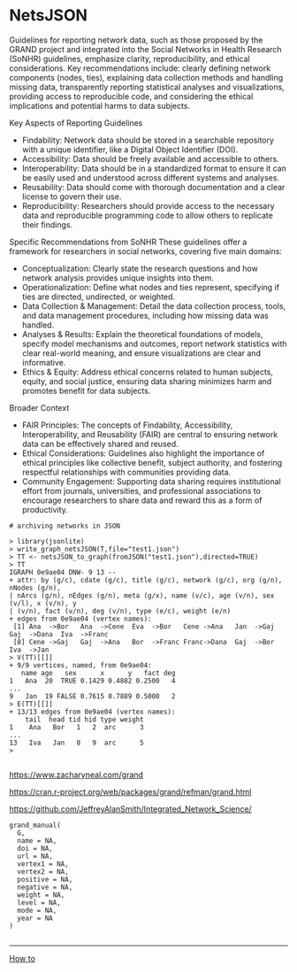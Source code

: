# NetsJSON


Guidelines for reporting network data, such as those proposed by the GRAND project and integrated into the Social Networks in Health Research (SoNHR) guidelines, emphasize clarity, reproducibility, and ethical considerations. Key recommendations include: clearly defining network components (nodes, ties), explaining data collection methods and handling missing data, transparently reporting statistical analyses and visualizations, providing access to reproducible code, and considering the ethical implications and potential harms to data subjects. 

Key Aspects of Reporting Guidelines
- Findability: Network data should be stored in a searchable repository with a unique identifier, like a Digital Object Identifier (DOI). 
- Accessibility: Data should be freely available and accessible to others. 
- Interoperability: Data should be in a standardized format to ensure it can be easily used and understood across different systems and analyses. 
- Reusability: Data should come with thorough documentation and a clear license to govern their use. 
- Reproducibility: Researchers should provide access to the necessary data and reproducible programming code to allow others to replicate their findings. 

Specific Recommendations from SoNHR
These guidelines offer a framework for researchers in social networks, covering five main domains: 
- Conceptualization: Clearly state the research questions and how network analysis provides unique insights into them. 
- Operationalization: Define what nodes and ties represent, specifying if ties are directed, undirected, or weighted. 
- Data Collection & Management: Detail the data collection process, tools, and data management procedures, including how missing data was handled. 
- Analyses & Results: Explain the theoretical foundations of models, specify model mechanisms and outcomes, report network statistics with clear real-world meaning, and ensure visualizations are clear and informative. 
- Ethics & Equity: Address ethical concerns related to human subjects, equity, and social justice, ensuring data sharing minimizes harm and promotes benefit for data subjects. 

Broader Context
- FAIR Principles: The concepts of Findability, Accessibility, Interoperability, and Reusability (FAIR) are central to ensuring network data can be effectively shared and reused. 
- Ethical Considerations: Guidelines also highlight the importance of ethical principles like collective benefit, subject authority, and fostering respectful relationships with communities providing data. 
- Community Engagement: Supporting data sharing requires institutional effort from journals, universities, and professional associations to encourage researchers to share data and reward this as a form of productivity. 

```
# archiving networks in JSON

> library(jsonlite)
> write_graph_netsJSON(T,file="test1.json")
> TT <- netsJSON_to_graph(fromJSON("test1.json"),directed=TRUE)
> TT
IGRAPH 0e9ae04 DNW- 9 13 -- 
+ attr: by (g/c), cdate (g/c), title (g/c), network (g/c), org (g/n), nNodes (g/n),
| nArcs (g/n), nEdges (g/n), meta (g/x), name (v/c), age (v/n), sex (v/l), x (v/n), y
| (v/n), fact (v/n), deg (v/n), type (e/c), weight (e/n)
+ edges from 0e9ae04 (vertex names):
 [1] Ana  ->Bor   Ana  ->Cene  Eva  ->Bor   Cene ->Ana   Jan  ->Gaj   Gaj  ->Dana  Iva  ->Franc
 [8] Cene ->Gaj   Gaj  ->Ana   Bor  ->Franc Franc->Dana  Gaj  ->Bor   Iva  ->Jan  
> V(TT)[[]]
+ 9/9 vertices, named, from 0e9ae04:
   name age   sex      x      y   fact deg
1   Ana  20  TRUE 0.1429 0.4882 0.2500   4
...
9   Jan  19 FALSE 0.7615 0.7889 0.5000   2
> E(TT)[[]]
+ 13/13 edges from 0e9ae04 (vertex names):
    tail  head tid hid type weight
1    Ana   Bor   1   2  arc      3
...
13   Iva   Jan   8   9  arc      5
>


```

https://www.zacharyneal.com/grand

https://cran.r-project.org/web/packages/grand/refman/grand.html

https://github.com/JeffreyAlanSmith/Integrated_Network_Science/
```
grand_manual(
  G,
  name = NA,
  doi = NA,
  url = NA,
  vertex1 = NA,
  vertex2 = NA,
  positive = NA,
  negative = NA,
  weight = NA,
  level = NA,
  mode = NA,
  year = NA
)
```


```

```

<hr />

[How to](./README.md)
